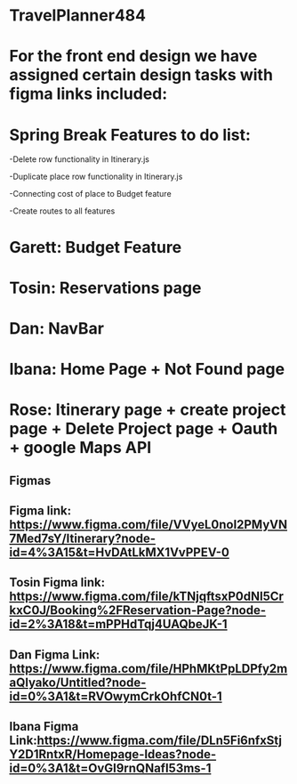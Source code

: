 # TravelPlanner484
# For the front end design we have assigned certain design tasks with figma links included:
# Spring Break Features to do list:
-Delete row functionality in Itinerary.js

-Duplicate place row functionality in Itinerary.js

-Connecting cost of place to Budget feature

-Create routes to all features

# Garett: Budget Feature
# Tosin: Reservations page
# Dan: NavBar
# Ibana: Home Page + Not Found page
# Rose: Itinerary page + create project page + Delete Project page + Oauth + google Maps API
## Figmas
## Figma link: https://www.figma.com/file/VVyeL0noI2PMyVN7Med7sY/Itinerary?node-id=4%3A15&t=HvDAtLkMX1VvPPEV-0
## Tosin Figma link: https://www.figma.com/file/kTNjqftsxP0dNl5CrkxC0J/Booking%2FReservation-Page?node-id=2%3A18&t=mPPHdTqj4UAQbeJK-1
## Dan Figma Link: https://www.figma.com/file/HPhMKtPpLDPfy2maQlyako/Untitled?node-id=0%3A1&t=RVOwymCrkOhfCN0t-1
## Ibana Figma Link:https://www.figma.com/file/DLn5Fi6nfxStjY2D1RntxR/Homepage-Ideas?node-id=0%3A1&t=OvGI9rnQNafI53ms-1

 
